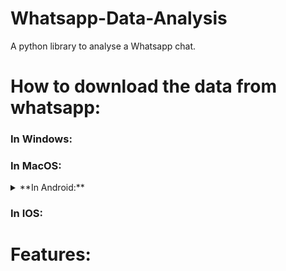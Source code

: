 # Whatsapp-Data-Analysis
A python library to analyse a Whatsapp chat.


# **How to download the data from whatsapp:**
### **In Windows:**

### **In MacOS:**

<details>
<summary>**In Android:**</summary>summary>

Inside the chat click on the three dots, then on "More", and then on "Export chat", now we suggest clicking on "Without media".
Then move it to your computer and run the code.

</details>

### **In IOS:**

# **Features:**
